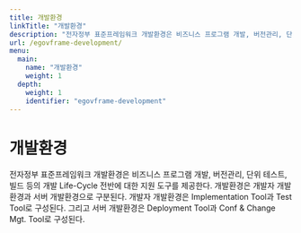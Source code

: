 ```yaml
---
title: 개발환경
linkTitle: "개발환경"
description: "전자정부 표준프레임워크 개발환경은 비즈니스 프로그램 개발, 버전관리, 단위 테스트, 빌드 등의 개발 Life-Cycle 전반에 대한 지원 도구를 제공한다. 개발환경은 개발자 개발환경과 서버 개발환경으로 구분된다. 개발자 개발환경은 Implementation Tool과 Test Tool로 구성된다. 그리고 서버 개발환경은 Deployment Tool과 Conf & Change Mgt. Tool로 구성된다."
url: /egovframe-development/
menu:
  main:
    name: "개발환경"
    weight: 1
  depth:
    weight: 1
    identifier: "egovframe-development"
---
```

# 개발환경

전자정부 표준프레임워크 개발환경은 비즈니스 프로그램 개발, 버전관리, 단위 테스트, 빌드 등의 개발 Life-Cycle 전반에 대한 지원 도구를 제공한다. 개발환경은 개발자 개발환경과 서버 개발환경으로 구분된다. 개발자 개발환경은 Implementation Tool과 Test Tool로 구성된다. 그리고 서버 개발환경은 Deployment Tool과 Conf & Change Mgt. Tool로 구성된다.
